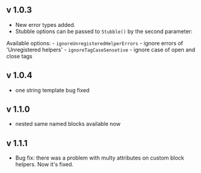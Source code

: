 ## v 1.0.3

- New error types added.
- Stubble options can be passed to `Stubble()` by the second parameter:

Available options:
    - `ignoreUnregisteredHelperErrors` - ignore errors of 'Unregistered helpers'
    - `ignoreTagCaseSensetive` - ignore case of open and close tags 

## v 1.0.4

- one string template bug fixed

## v 1.1.0

- nested same named blocks available now

## v 1.1.1

- Bug fix: there was a problem with multy attributes on custom block helpers. Now it's fixed.